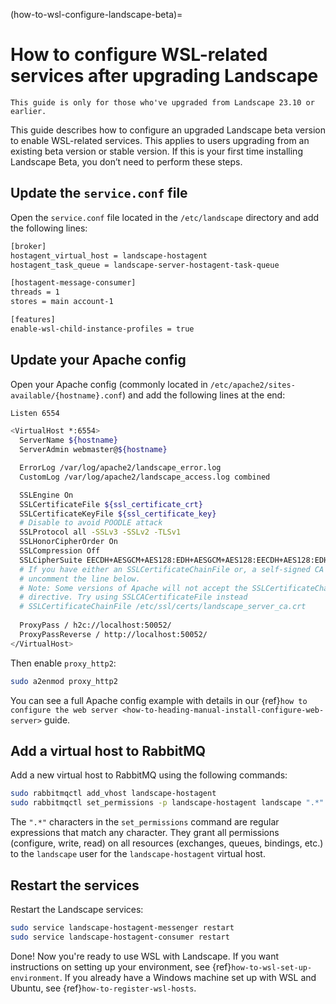 (how-to-wsl-configure-landscape-beta)=
# How to configure WSL-related services after upgrading Landscape

```{note}
This guide is only for those who've upgraded from Landscape 23.10 or earlier.
```

This guide describes how to configure an upgraded Landscape beta version to enable WSL-related services. This applies to users upgrading from an existing beta version or stable version. If this is your first time installing Landscape Beta, you don’t need to perform these steps.

## Update the `service.conf` file

Open the `service.conf` file located in the `/etc/landscape` directory and add the following lines:

```bash
[broker]
hostagent_virtual_host = landscape-hostagent
hostagent_task_queue = landscape-server-hostagent-task-queue

[hostagent-message-consumer]
threads = 1
stores = main account-1

[features]
enable-wsl-child-instance-profiles = true
```

## Update your Apache config

Open your Apache config (commonly located in `/etc/apache2/sites-available/{hostname}.conf`) and add the following lines at the end:

```bash
Listen 6554

<VirtualHost *:6554>
  ServerName ${hostname}
  ServerAdmin webmaster@${hostname}

  ErrorLog /var/log/apache2/landscape_error.log
  CustomLog /var/log/apache2/landscape_access.log combined

  SSLEngine On
  SSLCertificateFile ${ssl_certificate_crt}
  SSLCertificateKeyFile ${ssl_certificate_key}
  # Disable to avoid POODLE attack
  SSLProtocol all -SSLv3 -SSLv2 -TLSv1
  SSLHonorCipherOrder On
  SSLCompression Off
  SSLCipherSuite EECDH+AESGCM+AES128:EDH+AESGCM+AES128:EECDH+AES128:EDH+AES128:ECDH+AESGCM+AES128:aRSA+AESGCM+AES128:ECDH+AES128:DH+AES128:aRSA+AES128:EECDH+AESGCM:EDH+AESGCM:EECDH:EDH:ECDH+AESGCM:aRSA+AESGCM:ECDH:DH:aRSA:HIGH:!MEDIUM:!aNULL:!NULL:!LOW:!3DES:!DSS:!EXP:!PSK:!SRP:!CAMELLIA:!DHE-RSA-AES128-SHA:!DHE-RSA-AES256-SHA:!aECDH
  # If you have either an SSLCertificateChainFile or, a self-signed CA signed certificate
  # uncomment the line below.
  # Note: Some versions of Apache will not accept the SSLCertificateChainFile
  # directive. Try using SSLCACertificateFile instead
  # SSLCertificateChainFile /etc/ssl/certs/landscape_server_ca.crt
 
  ProxyPass / h2c://localhost:50052/
  ProxyPassReverse / http://localhost:50052/
</VirtualHost>
```

Then enable `proxy_http2`:

```bash
sudo a2enmod proxy_http2
```
You can see a full Apache config example with details in our {ref}`how to configure the web server <how-to-heading-manual-install-configure-web-server>` guide.

## Add a virtual host to RabbitMQ

Add a new virtual host to RabbitMQ using the following commands:

```bash
sudo rabbitmqctl add_vhost landscape-hostagent
sudo rabbitmqctl set_permissions -p landscape-hostagent landscape ".*" ".*" ".*"
```

The `".*"` characters in the `set_permissions` command are regular expressions that match any character. They grant all permissions (configure, write, read) on all resources (exchanges, queues, bindings, etc.) to the `landscape` user for the `landscape-hostagent` virtual host.

## Restart the services

Restart the Landscape services:

```bash
sudo service landscape-hostagent-messenger restart
sudo service landscape-hostagent-consumer restart
```

Done! Now you're ready to use WSL with Landscape. If you want instructions on setting up your environment, see {ref}`how-to-wsl-set-up-environment`. If you already have a Windows machine set up with WSL and Ubuntu, see {ref}`how-to-register-wsl-hosts`.

